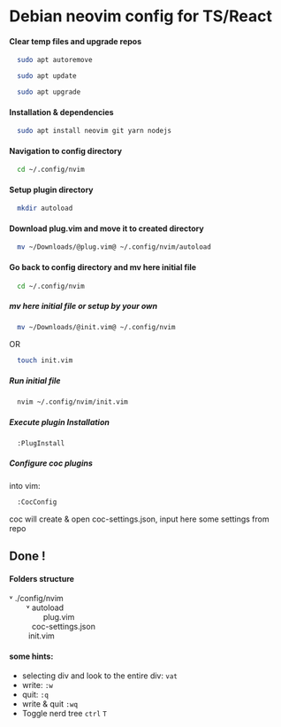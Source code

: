 # Debian neovim config for TS/React
#### Clear temp files and upgrade repos

```bash
  sudo apt autoremove
```

```bash
  sudo apt update
```

```bash
  sudo apt upgrade
```
#### Installation & dependencies

```bash
  sudo apt install neovim git yarn nodejs
```
#### Navigation to config directory 

```bash
  cd ~/.config/nvim 
```
#### Setup plugin directory

```bash
  mkdir autoload 
```
 #### Download plug.vim and move it to created directory
```bash
  mv ~/Downloads/@plug.vim@ ~/.config/nvim/autoload
```
#### Go back to config directory and mv here initial file 

```bash
  cd ~/.config/nvim 
```
##### mv here initial file or setup by your own 

```bash
  mv ~/Downloads/@init.vim@ ~/.config/nvim
```
OR 

```bash
  touch init.vim
```
##### Run initial file

```bash
  nvim ~/.config/nvim/init.vim
```
##### Execute plugin Installation

```bash
  :PlugInstall
```
##### Configure coc plugins
into vim:
```bash
  :CocConfig
```
coc will create & open coc-settings.json, input here some settings from repo

## Done !
#### Folders structure
˅ ./config/nvim <br />
⠀⠀⠀˅ autoload <br />
⠀⠀⠀⠀⠀⠀plug.vim <br />
⠀⠀⠀⠀coc-settings.json <br />
⠀⠀ ⠀init.vim 
#### some hints:
- selecting div and look to the entire div: ```vat```
- write: ```:w```
- quit: ```:q```
- write & quit ```:wq```
- Toggle nerd tree ```ctrl``` ```T```
